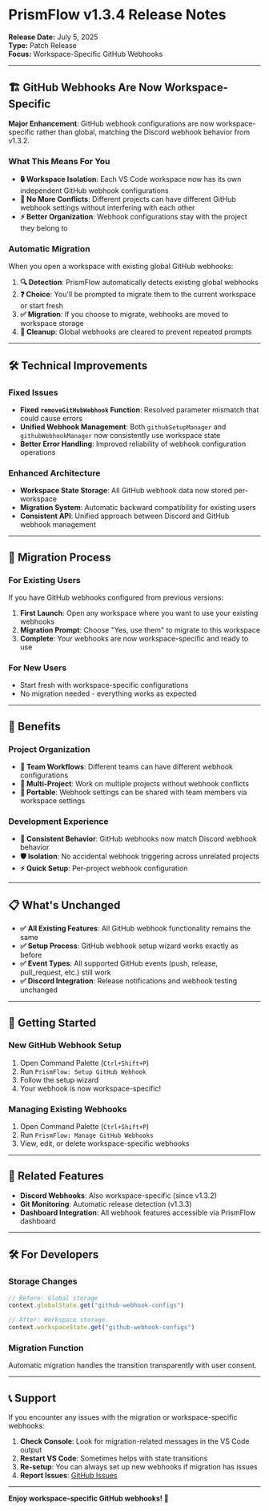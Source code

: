 # PrismFlow v1.3.4 Release Notes

**Release Date:** July 5, 2025  
**Type:** Patch Release  
**Focus:** Workspace-Specific GitHub Webhooks

---

## 🏗️ GitHub Webhooks Are Now Workspace-Specific

**Major Enhancement**: GitHub webhook configurations are now workspace-specific rather than global, matching the Discord webhook behavior from v1.3.2.

### What This Means For You

- **🔒 Workspace Isolation**: Each VS Code workspace now has its own independent GitHub webhook configurations
- **🔄 No More Conflicts**: Different projects can have different GitHub webhook settings without interfering with each other
- **⚡ Better Organization**: Webhook configurations stay with the project they belong to

### Automatic Migration

When you open a workspace with existing global GitHub webhooks:

1. **🔍 Detection**: PrismFlow automatically detects existing global webhooks
2. **❓ Choice**: You'll be prompted to migrate them to the current workspace or start fresh
3. **✅ Migration**: If you choose to migrate, webhooks are moved to workspace storage
4. **🧹 Cleanup**: Global webhooks are cleared to prevent repeated prompts

---

## 🛠️ Technical Improvements

### Fixed Issues

- **Fixed `removeGitHubWebhook` Function**: Resolved parameter mismatch that could cause errors
- **Unified Webhook Management**: Both `githubSetupManager` and `githubWebhookManager` now consistently use workspace state
- **Better Error Handling**: Improved reliability of webhook configuration operations

### Enhanced Architecture

- **Workspace State Storage**: All GitHub webhook data now stored per-workspace
- **Migration System**: Automatic backward compatibility for existing users
- **Consistent API**: Unified approach between Discord and GitHub webhook management

---

## 🔄 Migration Process

### For Existing Users

If you have GitHub webhooks configured from previous versions:

1. **First Launch**: Open any workspace where you want to use your existing webhooks
2. **Migration Prompt**: Choose "Yes, use them" to migrate to this workspace
3. **Complete**: Your webhooks are now workspace-specific and ready to use

### For New Users

- Start fresh with workspace-specific configurations
- No migration needed - everything works as expected

---

## 🎯 Benefits

### Project Organization
- **🏢 Team Workflows**: Different teams can have different webhook configurations
- **🔀 Multi-Project**: Work on multiple projects without webhook conflicts
- **📁 Portable**: Webhook settings can be shared with team members via workspace settings

### Development Experience
- **🔄 Consistent Behavior**: GitHub webhooks now match Discord webhook behavior
- **🛡️ Isolation**: No accidental webhook triggering across unrelated projects
- **⚡ Quick Setup**: Per-project webhook configuration

---

## 📋 What's Unchanged

- **✅ All Existing Features**: All GitHub webhook functionality remains the same
- **✅ Setup Process**: GitHub webhook setup wizard works exactly as before
- **✅ Event Types**: All supported GitHub events (push, release, pull_request, etc.) still work
- **✅ Discord Integration**: Release notifications and webhook testing unchanged

---

## 🚀 Getting Started

### New GitHub Webhook Setup

1. Open Command Palette (`Ctrl+Shift+P`)
2. Run `PrismFlow: Setup GitHub Webhook`
3. Follow the setup wizard
4. Your webhook is now workspace-specific!

### Managing Existing Webhooks

1. Open Command Palette (`Ctrl+Shift+P`)
2. Run `PrismFlow: Manage GitHub Webhooks`
3. View, edit, or delete workspace-specific webhooks

---

## 🔗 Related Features

- **Discord Webhooks**: Also workspace-specific (since v1.3.2)
- **Git Monitoring**: Automatic release detection (v1.3.3)
- **Dashboard Integration**: All webhook features accessible via PrismFlow dashboard

---

## 🛠️ For Developers

### Storage Changes

```typescript
// Before: Global storage
context.globalState.get("github-webhook-configs")

// After: Workspace storage
context.workspaceState.get("github-webhook-configs")
```

### Migration Function

Automatic migration handles the transition transparently with user consent.

---

## 📞 Support

If you encounter any issues with the migration or workspace-specific webhooks:

1. **Check Console**: Look for migration-related messages in the VS Code output
2. **Restart VS Code**: Sometimes helps with state transitions
3. **Re-setup**: You can always set up new webhooks if migration has issues
4. **Report Issues**: [GitHub Issues](https://github.com/Seristic/Prism-Flow/issues)

---

**Enjoy workspace-specific GitHub webhooks! 🎉**
